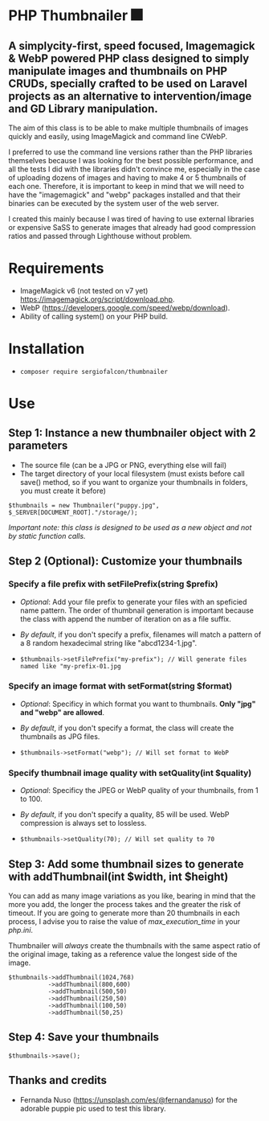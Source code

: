 # PHP Thumbnailer 🎆

## A simplycity-first, speed focused, Imagemagick &amp; WebP powered PHP class designed to simply manipulate images and thumbnails on PHP CRUDs, specially crafted to be used on Laravel projects as an alternative to intervention/image and GD Library manipulation.

The aim of this class is to be able to make multiple thumbnails of images quickly and easily, using ImageMagick and command line CWebP. 

I preferred to use the command line versions rather than the PHP libraries themselves because I was looking for the best possible performance, and all the tests I did with the libraries didn't convince me, especially in the case of uploading dozens of images and having to make 4 or 5 thumbnails of each one. Therefore, it is important to keep in mind that we will need to have the "imagemagick" and "webp" packages installed and that their binaries can be executed by the system user of the web server.

I created this mainly because I was tired of having to use external libraries or expensive SaSS to generate images that already had good compression ratios and passed through Lighthouse without problem.

# Requirements

- ImageMagick v6 (not tested on v7 yet) https://imagemagick.org/script/download.php.
- WebP (https://developers.google.com/speed/webp/download).
- Ability of calling system() on your PHP build.

# Installation

- ```composer require sergiofalcon/thumbnailer```

# Use 

## Step 1: Instance a new thumbnailer object with 2 parameters

- The source file (can be a JPG or PNG, everything else will fail)
- The target directory of your local filesystem (must exists before call save() method, so if you want to organize your thumbnails in folders, you must create it before)

```
$thumbnails = new Thumbnailer("puppy.jpg", $_SERVER[DOCUMENT_ROOT]."/storage/);
```

_Important note: this class is designed to be used as a new object and not by static function calls._

## Step 2 (Optional): Customize your thumbnails

### Specify a file prefix with setFilePrefix(string $prefix)

- _Optional_: Add your file prefix to generate your files with an speficied name pattern. The order of thumbnail generation is important because the class with append the number of iteration on as a file suffix.

- _By default_, if you don't specify a prefix, filenames will match a pattern of a 8 random hexadecimal string like "abcd1234-1.jpg".

- ```$thumbnails->setFilePrefix("my-prefix"); // Will generate files named like "my-prefix-01.jpg```

### Specify an image format with setFormat(string $format)

- _Optional_: Specificy in which format you want to thumbnails. **Only "jpg" and "webp" are allowed**.

- _By default_, if you don't specify a format, the class will create the thumbnails as JPG files.

- ```$thumbnails->setFormat("webp"); // Will set format to WebP```

### Specify thumbnail image quality with setQuality(int $quality)

- _Optional_: Specificy the JPEG or WebP quality of your thumbnails, from 1 to 100. 

- _By default_, if you don't specify a quality, 85 will be used. WebP compression is always set to lossless.

- ```$thumbnails->setQuality(70); // Will set quality to 70```

## Step 3: Add some thumbnail sizes to generate with addThumbnail(int $width, int $height)

You can add as many image variations as you like, bearing in mind that the more you add, the longer the process takes and the greater the risk of timeout. If you are going to generate more than 20 thumbnails in each process, I advise you to raise the value of _max_execution_time_ in your _php.ini_.

Thumbnailer will _always_ create the thumbnails with the same aspect ratio of the original image, taking as a reference value the longest side of the image.

```
$thumbnails->addThumbnail(1024,768)
           ->addThumbnail(800,600)
           ->addThumbnail(500,50)
           ->addThumbnail(250,50)
           ->addThumbnail(100,50)
           ->addThumbnail(50,25)
```

## Step 4: Save your thumbnails

```
$thumbnails->save();
```

## Thanks and credits

- Fernanda Nuso (https://unsplash.com/es/@fernandanuso) for the adorable puppie pic used to test this library.
